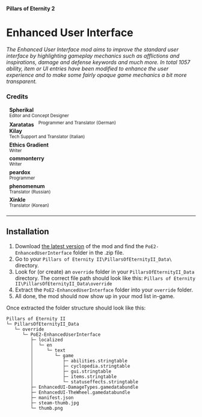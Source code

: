 #### Pillars of Eternity 2
# Enhanced User Interface
*The Enhanced User Interface mod aims to improve the standard user interface by highlighting gameplay mechanics such as afflictions and inspirations, damage and defense keywords and much more. In total 1057 ability, item or UI entries have been modified to enhance the user experience and to make some fairly opaque game mechanics a bit more transparent.*

### Credits
&nbsp;&nbsp;**Spherikal**\
&nbsp;&nbsp;<sup>Editor and Concept Designer</sup>\
&nbsp;&nbsp;**Xaratatas**
&nbsp;&nbsp;<sup>Programmer and Translator (German)</sup>\
&nbsp;&nbsp;**Kilay**\
&nbsp;&nbsp;<sup>Tech Support and Translator (Italian)</sup>\
&nbsp;&nbsp;**Ethics Gradient**\
&nbsp;&nbsp;<sup>Writer</sup>\
&nbsp;&nbsp;**commonterry**\
&nbsp;&nbsp;<sup>Writer</sup>\
&nbsp;&nbsp;**peardox**\
&nbsp;&nbsp;<sup>Programmer</sup>\
&nbsp;&nbsp;**phenomenum**\
&nbsp;&nbsp;<sup>Translator (Russian)</sup>\
&nbsp;&nbsp;**Xinkle**\
&nbsp;&nbsp;<sup>Translator (Korean)</sup>

***

## Installation

1. Download [the latest version](/releases) of the mod and find the  `PoE2-EnhancedUserInterface` folder in the .zip file.
2. Go to your `Pillars of Eternity II\PillarsOfEternityII_Data\` directory.
3. Look for (or create) an `override` folder in your `PillarsOfEternityII_Data` directory.
The correct file path should look like this: `Pillars of Eternity II\PillarsOfEternityII_Data\override`
4. Extract the `PoE2-EnhancedUserInterface` folder into your `override` folder.
5. All done, the mod should now show up in your mod list in-game.

Once extracted the folder structure should look like this:
```
Pillars of Eternity II
└─ PillarsOfEternityII_Data
   └─ override
      └─ PoE2-EnhancedUserInterface
         ├─ localized
         │  └─ en
         │     └─ text
         │        └─ game
         │           ├─ abilities.stringtable
         │           ├─ cyclopedia.stringtable
         │           ├─ gui.stringtable
         │           ├─ items.stringtable
         │           └─ statuseffects.stringtable
         ├─ EnhancedUI-DamageTypes.gamedatabundle
         ├─ EnhancedUI-TheWheel.gamedatabundle
         ├─ manifest.json
         ├─ steam-thumb.jpg
         └─ thumb.png
```
